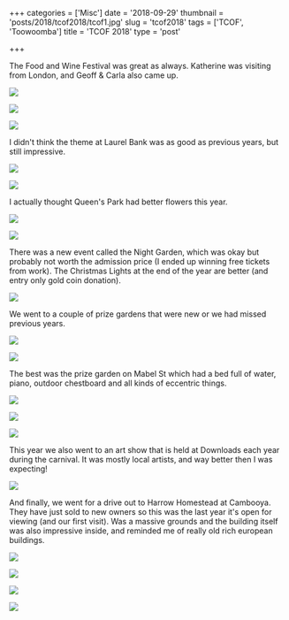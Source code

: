 +++
categories = ['Misc']
date = '2018-09-29'
thumbnail = 'posts/2018/tcof2018/tcof1.jpg'
slug = 'tcof2018'
tags = ['TCOF', 'Toowoomba']
title = 'TCOF 2018'
type = 'post'

+++

The Food and Wine Festival was great as always. Katherine was visiting from London, and Geoff & Carla also came up.

![](tcof1.jpg "")

![](tcof2.jpg "")

![](tcof3.jpg "")

I didn't think the theme at Laurel Bank was as good as previous years, but still impressive.

![](laurelbank.jpg "")

![](laurelbank2.jpg "")

I actually thought Queen's Park had better flowers this year.

![](queens-park1.jpg "")

![](queens-park2.jpg "")

There was a new event called the Night Garden, which was okay but probably not worth the admission price (I ended up winning free tickets from work).
The Christmas Lights at the end of the year are better (and entry only gold coin donation).

![](nightgarden.jpg "")

We went to a couple of prize gardens that were new or we had missed previous years.

![](garden1.jpg "")

![](garden2.jpg "")

The best was the prize garden on Mabel St which had a bed full of water, piano, outdoor chestboard and all kinds of eccentric things.

![](mabel1.jpg "")

![](mabel2.jpg "")

![](mabel3.jpg "")

This year we also went to an art show that is held at Downloads each year during the carnival.
It was mostly local artists, and way better then I was expecting!

![](downlands-art.jpg "")

And finally, we went for a drive out to Harrow Homestead at Cambooya.
They have just sold to new owners so this was the last year it's open for viewing (and our first visit).
Was a massive grounds and the building itself was also impressive inside, and reminded me of really old rich european buildings.

![](harrow-homestead1.jpg "")

![](harrow-homestead2.jpg "")

![](harrow-homestead3.jpg "")

![](harrow-homestead4.jpg "")